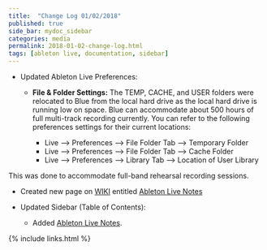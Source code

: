 ```yaml
---
title:  "Change Log 01/02/2018"
published: true
side_bar: mydoc_sidebar
categories: media
permalink: 2018-01-02-change-log.html
tags: [ableton live, documentation, sidebar]
---
```


- Updated Ableton Live Preferences:

  - **File & Folder Settings:** The TEMP, CACHE, and USER folders were relocated to Blue from the local hard drive as the local hard drive is running low on space.  Blue can accommodate about 500 hours of full multi-track recording currently.  You can refer to the following preferences settings for their current locations:

    - Live --> Preferences --> File Folder Tab --> Temporary Folder
    - Live --> Preferences --> File Folder Tab --> Cache Folder
    - Live --> Preferences --> Library Tab --> Location of User Library

This was done to accommodate full-band rehearsal recording sessions.

- Created new page on [WIKI](https://github.com/NewValleyChurch/Infrastructure/wiki) entitled [Ableton Live Notes](https://github.com/NewValleyChurch/Infrastructure/wiki/Ableton-Live-Notes)

- Updated Sidebar (Table of Contents):

  - Added [Ableton Live Notes](https://github.com/NewValleyChurch/Infrastructure/wiki/Ableton-Live-Notes).


{% include links.html %}
